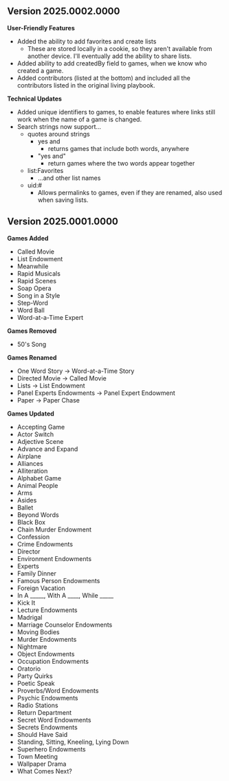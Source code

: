 ## Version 2025.0002.0000

**User-Friendly Features**
- Added the ability to add favorites and create lists
    - These are stored locally in a cookie, so they aren't available from another device. I'll eventually add the ability to share lists.
- Added ability to add createdBy field to games, when we know who created a game.
- Added contributors (listed at the bottom) and included all the contributors listed in the original living playbook.

**Technical Updates**
- Added unique identifiers to games, to enable features where links still work when the name of a game is changed.
- Search strings now support...
  - quotes around strings
    - yes and
        - returns games that include both words, anywhere
    - "yes and"
        - return games where the two words appear together
  - list:Favorites
    - ...and other list names
  - uid:#
    - Allows permalinks to games, even if they are renamed, also used when saving lists.

## Version 2025.0001.0000

**Games Added**
- Called Movie
- List Endowment
- Meanwhile
- Rapid Musicals
- Rapid Scenes
- Soap Opera
- Song in a Style
- Step-Word
- Word Ball
- Word-at-a-Time Expert

**Games Removed**
- 50's Song

**Games Renamed**
- One Word Story -> Word-at-a-Time Story
- Directed Movie -> Called Movie
- Lists -> List Endowment
- Panel Experts Endowments -> Panel Expert Endowment
- Paper -> Paper Chase

**Games Updated**
- Accepting Game
- Actor Switch
- Adjective Scene
- Advance and Expand
- Airplane
- Alliances
- Alliteration
- Alphabet Game
- Animal People
- Arms
- Asides
- Ballet
- Beyond Words
- Black Box
- Chain Murder Endowment
- Confession
- Crime Endowments
- Director
- Environment Endowments
- Experts
- Family Dinner
- Famous Person Endowments
- Foreign Vacation
- In A _____, With A ____, While _____
- Kick It
- Lecture Endowments
- Madrigal
- Marriage Counselor Endowments
- Moving Bodies
- Murder Endowments
- Nightmare
- Object Endowments
- Occupation Endowments
- Oratorio
- Party Quirks
- Poetic Speak
- Proverbs/Word Endowments
- Psychic Endowments
- Radio Stations
- Return Department
- Secret Word Endowments
- Secrets Endowments
- Should Have Said
- Standing, Sitting, Kneeling, Lying Down
- Superhero Endowments
- Town Meeting
- Wallpaper Drama
- What Comes Next?
